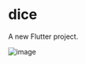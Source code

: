 # dice

A new Flutter project.


![image](https://user-images.githubusercontent.com/64355174/143688349-fbcb7196-9e50-4787-8875-83381ce4ef74.png)
